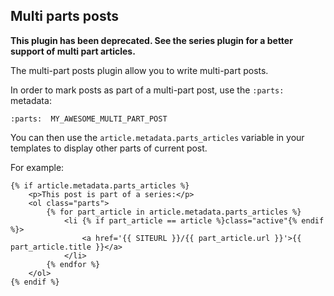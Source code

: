 Multi parts posts
-----------------

**This plugin has been deprecated. See the series plugin for a better support of multi part articles.**

The multi-part posts plugin allow you to write multi-part posts.

In order to mark posts as part of a multi-part post, use the `:parts:` metadata:

    :parts:  MY_AWESOME_MULTI_PART_POST

You can then use the `article.metadata.parts_articles` variable in your templates 
to display other parts of current post.

For example:

    {% if article.metadata.parts_articles %}
        <p>This post is part of a series:</p>
        <ol class="parts">
            {% for part_article in article.metadata.parts_articles %}
                <li {% if part_article == article %}class="active"{% endif %}>
                    <a href='{{ SITEURL }}/{{ part_article.url }}'>{{ part_article.title }}</a>
                </li>
            {% endfor %}
        </ol>
    {% endif %}
